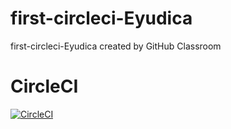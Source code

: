 # first-circleci-Eyudica
first-circleci-Eyudica created by GitHub Classroom

# CircleCI
[![CircleCI](https://dl.circleci.com/status-badge/img/gh/um-computacion-tm/first-circleci-Eyudica/tree/main.svg?style=svg)](https://dl.circleci.com/status-badge/redirect/gh/um-computacion-tm/first-circleci-Eyudica/tree/main)